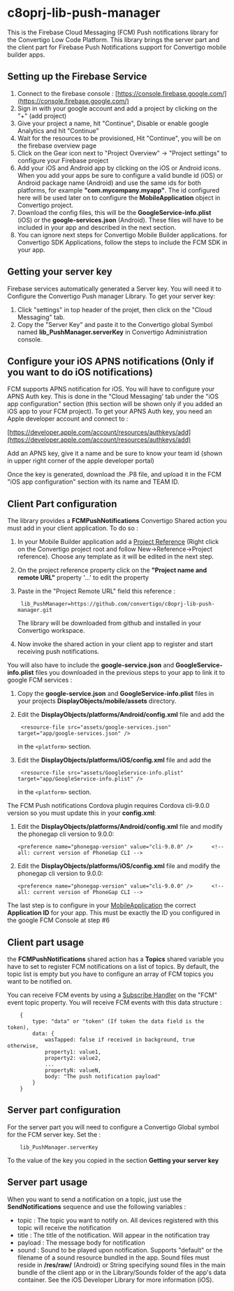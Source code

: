 # c8oprj-lib-push-manager
This is the Firebase Cloud Messaging (FCM) Push notifications library for the Convertigo Low Code Platform. This library brings the server part and the client part for Firebase Push Notifications support for Convertigo mobile builder apps. 

## Setting up the Firebase Service

1. Connect to the firebase console : [https://console.firebase.google.com/](https://console.firebase.google.com/)
2. Sign in with your google account and add a project by clicking on the "+" (add project)
3. Give your project a name, hit "Continue", Disable or enable google Analytics and hit "Continue"
4. Wait for the resources to be provisioned, Hit "Continue", you will be on the firebase overview page
5. Click on the Gear icon next to "Project Overview" -> "Project settings" to configure your Firebase  project
6. Add your iOS and Android app by clicking on the iOS or Android icons. When you add your apps be sure to configure a valid bundle id (iOS) or Android package name (Android) and use the same ids for both platforms, for example __"com.mycompany.myapp"__. The id configured here will be used later on to configure the __MobileApplication__ object in Convertigo project.
7. Download the config files, this will be the __GoogleService-info.plist__ (iOS) or the __google-services.json__ (Android). These files will have to be included in your app and described in the next section.
8. You can ignore next steps for Convertigo Mobile Builder applications. for Convertigo SDK Applications, follow the steps to include the FCM SDK in your app.

## Getting your server key

Firebase services automatically generated a Server key. You will need it to Configure the Convertigo Push manager Library. To get your server key:

1. Click "settings" in top header of the projet, then click on the "Cloud Messaging" tab.
2. Copy the "Server Key" and paste it to the Convertigo global Symbol named **lib_PushManager.serverKey** in Convertigo Administration console.

## Configure your iOS APNS notifications (Only if you want to do iOS notifications)

FCM supports APNS notification for iOS. You will have to configure your APNS Auth key. This is done in the "Cloud Messaging' tab under the "iOS app configuration" section (this section will be shown only if you added an iOS app to your FCM project). To get your APNS Auth key, you need an Apple developer account and connect to :  

[https://developer.apple.com/account/resources/authkeys/add](https://developer.apple.com/account/resources/authkeys/add)

Add an APNS key, give it a name and be sure to know your team id (shown in upper right corner of the apple developer portal)

Once the key is generated, download the .P8 file, and upload it in the FCM "iOS app configuration" section with its name and TEAM ID.

## Client Part configuration

The library provides a __FCMPushNotifications__ Convertigo Shared action you must add in your client application. To do so :

1. In your Mobile Builder application add a [Project Reference](https://www.convertigo.com/documentation/latest/reference-manual/convertigo-objects/common/references/schema-references/project-reference/) (Right click on the Convertigo project root and follow New->Reference->Project reference). Choose any template as it will be edited in the next step.
2. On the project reference property click on the __"Project name and remote URL"__ property '...' to edit the property
3. Paste in the "Project Remote URL" field this reference :

		lib_PushManager=https://github.com/convertigo/c8oprj-lib-push-manager.git
 
	  
	The library will be downloaded from github and installed in your Convertigo workspace.
4. Now invoke the shared action in your client app to register and start receiving push notifications.

You will also have to include the __google-service.json__ and __GoogleService-info.plist__ files you downloaded in the previous steps to your app to link it to google FCM services :

1. Copy the __google-service.json__ and __GoogleService-info.plist__ files in your projects __DisplayObjects/mobile/assets__ directory.
2. Edit the __DisplayObjects/platforms/Android/config.xml__ file and add the 

    	<resource-file src="assets/google-services.json" target="app/google-services.json" />

	in the ```<platform>``` section. 


4. Edit the __DisplayObjects/platforms/iOS/config.xml__ file and add the 

    	<resource-file src="assets/GoogleService-info.plist" target="app/GoogleService-info.plist" />

	in the ```<platform>``` section. 

The FCM Push notifications Cordova plugin requires Cordova cli-9.0.0 version so you must update this in your __config.xml__:


1.  Edit the __DisplayObjects/platforms/Android/config.xml__ file and modify the phonegap cli version to 9.0.0:

	    <preference name="phonegap-version" value="cli-9.0.0" />      <!-- all: current version of PhoneGap CLI -->

2.  Edit the __DisplayObjects/platforms/iOS/config.xml__ file and modify the phonegap cli version to 9.0.0:

	    <preference name="phonegap-version" value="cli-9.0.0" />      <!-- all: current version of PhoneGap CLI -->

The last step is to configure in your [MobileApplication](https://www.convertigo.com/documentation/latest/reference-manual/convertigo-objects/mobile-application/mobile-application/) the correct __Application ID__ for your app. This must be exactly the ID you configured in the google FCM Console at step #6  


## Client part usage

the __FCMPushNotifications__ shared action has a __Topics__ shared variable you have to set to register FCM notifications on a list of topics. By default, the topic list is empty but you have to configure an array of FCM topics you want to be notified on.

You can receive FCM events by using a [Subscribe Handler](https://www.convertigo.com/documentation/latest/reference-manual/convertigo-objects/mobile-application/components/control-components/subscribe-handler/) on the "FCM" event topic property. You will receive FCM events with this data structure :

		{
			type: "data" or "token" (If token the data field is the token),
			data: {
				wasTapped: false if received in background, true otherwise,
				property1: value1,
				property2: value2,
				...
				propertyN: valueN,
				body: "The push notification payload"
			}
		}					   
       
## Server part configuration

For the server part you will need to configure a Convertigo Global symbol for the FCM server key. Set the : 

		lib_PushManager.serverKey

To the value of the key you copied in the section __Getting your server key__ 

## Server part usage

When you want to send a notification on a topic, just use the __SendNotifications__ sequence and use the following variables :

* topic   : The topic you want to notify on. All devices registered with this topic will receive the notification
* title   : The title of the notification. Will appear in the notification tray
* payload : The message body for notification
* sound	  : Sound to be played upon notification. Supports "default" or the filename of a sound resource bundled in the app. Sound files must reside in __/res/raw/__ (Android) or String specifying sound files in the main bundle of the client app or in the Library/Sounds folder of the app's data container. See the iOS Developer Library for more information (iOS). 
